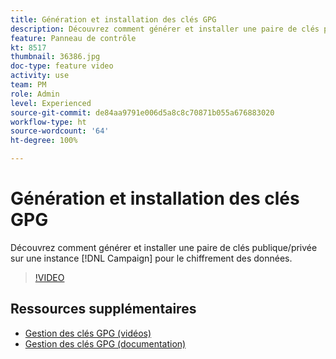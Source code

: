 ```yaml
---
title: Génération et installation des clés GPG
description: Découvrez comment générer et installer une paire de clés publique/privée sur une instance Campaign spécifiée pour le chiffrement des données.
feature: Panneau de contrôle
kt: 8517
thumbnail: 36386.jpg
doc-type: feature video
activity: use
team: PM
role: Admin
level: Experienced
source-git-commit: de84aa9791e006d5a8c8c70871b055a676883020
workflow-type: ht
source-wordcount: '64'
ht-degree: 100%

---
```


# Génération et installation des clés GPG

Découvrez comment générer et installer une paire de clés publique/privée sur une instance [!DNL Campaign] pour le chiffrement des données.

>[!VIDEO](https://video.tv.adobe.com/v/36386?quality=12)

## Ressources supplémentaires

* [Gestion des clés GPG (vidéos)](./gpg-key-management-overview.md)
* [Gestion des clés GPG (documentation)](https://experienceleague.adobe.com/docs/control-panel/using/instances-settings/gpg-keys-management.html?lang=fr)
